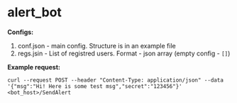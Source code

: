 # alert_bot

**Configs:**
1. conf.json - main config. Structure is in an example file
2. regs.jsin - List of registred users. Format - json array (empty config - ``[]``)

**Example request:** 

``curl --request POST --header "Content-Type: application/json" --data '{"msg":"Hi! Here is some test msg","secret":"123456"}' <bot_host>/SendAlert ``
